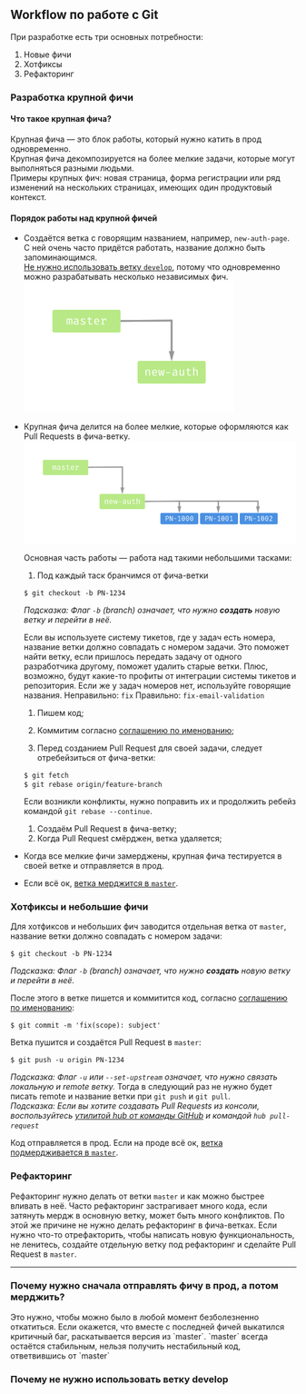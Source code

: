 ## Workflow по работе с Git

При разработке есть три основных потребности:
1. Новые фичи
1. Хотфиксы
1. Рефакторинг

### Разработка крупной фичи
#### Что такое крупная фича?
Крупная фича — это блок работы, который нужно катить в прод одновременно.  
Крупная фича декомпозируется на более мелкие задачи, которые могут выполняться разными людьми.  
Примеры крупных фич: новая страница, форма регистрации или ряд изменений на нескольких страницах, имеющих один продуктовый контекст.  

#### Порядок работы над крупной фичей
* Создаётся ветка с говорящим названием, например, `new-auth-page`.  
  С ней очень часто придётся работать, название должно быть запоминающимся.  
  [Не нужно использовать ветку `develop`](#why-you-should-not-use-develop-branch), потому что одновременно можно разрабатывать несколько независимых фич.  
  ![Новая фича](./images/new-feature.png)

* Крупная фича делится на более мелкие, которые оформляются как Pull Requests в фича-ветку.
  ![Сабтаски](./images/subtasks.png)

  Основная часть работы — работа над такими небольшими тасками:
  1. Под каждый таск бранчимся от фича-ветки
    ```
    $ git checkout -b PN-1234
    ```
    _Подсказка: Флаг `-b` (branch) означает, что нужно **создать** новую ветку и перейти в неё._

    Если вы используете систему тикетов, где у задач есть номера, название ветки должно совпадать с номером задачи.
    Это поможет найти ветку, если пришлось передать задачу от одного разработчика другому,
    поможет удалить старые ветки.
    Плюс, возможно, будут какие-то профиты от интеграции системы тикетов и репозитория.
    Если же у задач номеров нет, используйте говорящие названия.
    Неправильно: `fix`
    Правильно: `fix-email-validation`

  1. Пишем код;
  1. Коммитим согласно [соглашению по именованию](./Convention.md);

  1. Перед созданием Pull Request для своей задачи, следует отребейзиться от фича-ветки:
    ```
    $ git fetch
    $ git rebase origin/feature-branch
    ```
    Если возникли конфликты, нужно поправить их и продолжить ребейз командой `git rebase --continue`.
  1. Создаём Pull Request в фича-ветку;
  1. Когда Pull Request смёрджен, ветка удаляется;

* Когда все мелкие фичи замерджены, крупная фича тестируется в своей ветке и отправляется в прод.
* Если всё ок, [ветка мерджится в `master`](#why-you-should-send-feature-to-production-before-merge).

### Хотфиксы и небольшие фичи
Для хотфиксов и небольших фич заводится отдельная ветка от `master`, название ветки должно совпадать с номером задачи:

```
$ git checkout -b PN-1234
```
_Подсказка: Флаг `-b` (branch) означает, что нужно **создать** новую ветку и перейти в неё._

После этого в ветке пишется и коммитится код, согласно [соглашению по именованию](./Convention.md):

```
$ git commit -m 'fix(scope): subject'
```

Ветка пушится и создаётся Pull Request в `master`:

```
$ git push -u origin PN-1234
```
_Подсказка: Флаг `-u` или `--set-upstream` означает, что нужно связать локальную и remote ветку._
Тогда в следующий раз не нужно будет писать remote и название ветки при `git push` и `git pull`.  
_Подсказка: Если вы хотите создавать Pull Requests из консоли, воспользуйтесь [утилитой hub от команды GitHub](https://github.com/github/hub/) и командой `hub pull-request`_

Код отправляется в прод. Если на проде всё ок, [ветка подмердживается в `master`](#why-you-should-send-feature-to-production-before-merge).

### Рефакторинг

Рефакторинг нужно делать от ветки `master` и как можно быстрее вливать в неё.
Часто рефакторинг застрагивает много кода, если затянуть мердж в основную ветку,
может быть много конфликтов. По этой же причине не нужно делать рефакторинг
в фича-ветках.
Если нужно что-то отрефакторить, чтобы написать новую функциональность, не ленитесь,
создайте отдельную ветку под рефакторинг и сделайте Pull Request в `master`.

---

<h3 id="why-you-should-send-feature-to-production-before-merge">
  Почему нужно сначала отправлять фичу в прод, а потом мерджить?
</h3>
Это нужно, чтобы можно было в любой момент безболезненно откатиться.
Если окажется, что вместе с последней фичей выкатился критичный баг, раскатывается версия из `master`.
`master` всегда остаётся стабильным, нельзя получить нестабильный код, ответвившись от `master`

<h3 id="why-you-should-not-use-develop-branch">
  Почему не нужно использовать ветку develop
</h3>
